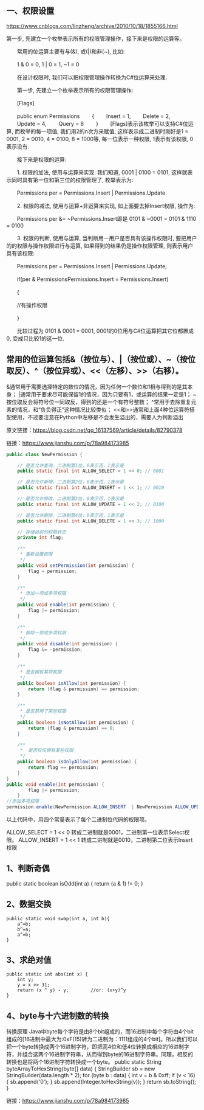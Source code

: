 


## 一、权限设置
https://www.cnblogs.com/linzheng/archive/2010/10/18/1855166.html

第一步, 先建立一个枚举表示所有的权限管理操作，接下来是权限的运算等。

　　常用的位运算主要有与(&), 或(|)和非(~), 比如:

　　1 & 0 = 0, 1 | 0 = 1, ~1 = 0

　　在设计权限时, 我们可以把权限管理操作转换为C#位运算来处理.

　　第一步, 先建立一个枚举表示所有的权限管理操作:

　　[Flags]

　　public enum Permissions
　　{
　　Insert = 1,
　　Delete = 2,
　　Update = 4,
　　Query = 8
　　}
　　[Flags]表示该枚举可以支持C#位运算, 而枚举的每一项值, 我们用2的n次方来赋值, 这样表示成二进制时刚好是1 = 0001, 2 = 0010, 4 = 0100, 8 = 1000等, 每一位表示一种权限, 1表示有该权限, 0表示没有.

　　接下来是权限的运算:

　　1. 权限的加法, 使用与运算来实现. 我们知道, 0001 | 0100 = 0101, 这样就表示同时具有第一位和第三位的权限管理了, 枚举表示为:

　　Permissions per = Permissions.Insert | Permissions.Update

　　2. 权限的减法, 使用与运算+非运算来实现, 如上面要去掉Insert权限, 操作为:

　　Permissions per &= ~Permissions.Insert即是 0101 & ~0001 = 0101 & 1110 = 0100

　　3. 权限的判断, 使用与运算, 当判断用一用户是否具有该操作权限时, 要把用户的的权限与操作权限进行与运算, 如果得到的结果仍是操作权限管理, 则表示用户具有该权限:

　　Permissions per = Permissions.Insert | Permissions.Update;

　　if(per & PermissionsPermissions.Insert = Permissions.Insert)

　　{

　　//有操作权限

　　}

　　比较过程为 0101 & 0001 = 0001, 0001的0位用与C#位运算把其它位都置成0, 变成只比较1的这一位.



## 常用的位运算包括&（按位与）、|（按位或）、~（按位取反）、^（按位异或）、<<（左移）、>>（右移）。

&通常用于需要选择特定的数位的情况，因为任何一个数位和1相与得到的是其本身；
|通常用于要求尽可能保留1的情况，因为只要有1，或运算的结果一定是1；
~按位取反会将符号位一同取反，得到的还是一个有符号整数；
^常用于去除重复元素的情况，和“负负得正”这种情况比较类似；
<<和>>通常和上面4种位运算符搭配使用，不过要注意在Python中左移是不会发生溢出的，需要人为判断溢出

原文链接：https://blog.csdn.net/qq_16137569/article/details/82790378



链接：https://www.jianshu.com/p/78a984173985
```java
public class NewPermission {

    // 是否允许查询，二进制第1位，0表示否，1表示是
    public static final int ALLOW_SELECT = 1 << 0; // 0001

    // 是否允许新增，二进制第2位，0表示否，1表示是
    public static final int ALLOW_INSERT = 1 << 1; // 0010

    // 是否允许修改，二进制第3位，0表示否，1表示是
    public static final int ALLOW_UPDATE = 1 << 2; // 0100

    // 是否允许删除，二进制第4位，0表示否，1表示是
    public static final int ALLOW_DELETE = 1 << 3; // 1000

    // 存储目前的权限状态
    private int flag;

    /**
     * 重新设置权限
     */
    public void setPermission(int permission) {
        flag = permission;
    }

    /**
     * 添加一项或多项权限
     */
    public void enable(int permission) {
        flag |= permission;
    }

    /**
     * 移除一项或多项权限
     */
    public void disable(int permission) {
        flag &= ~permission;
    }

    /**
     * 是否拥有某项权限
     */
    public boolean isAllow(int permission) {
        return (flag & permission) == permission;
    }

    /**
     * 是否禁用了某些权限
     */
    public boolean isNotAllow(int permission) {
        return (flag & permission) == 0;
    }

    /**
     *  是否仅仅拥有某些权限
     */
    public boolean isOnlyAllow(int permission) {
        return flag == permission;
    }
}
public void enable(int permission) {
        flag |= permission;
    }
//添加多项权限：
permission.enable(NewPermission.ALLOW_INSERT  | NewPermission.ALLOW_UPDATE | NewPermission.ALLOW_DELETE);
```
以上代码中，用四个常量表示了每个二进制位代码的权限项。

ALLOW_SELECT = 1 << 0 转成二进制就是0001，二进制第一位表示Select权限。
ALLOW_INSERT = 1 << 1 转成二进制就是0010，二进制第二位表示Insert权限


## 1、判断奇偶
 public static boolean isOdd(int a) {
        return (a & 1) != 0;
    }
## 2、数据交换
    public static void swap(int a, int b){
        a^=b;
        b^=a;
        a^=b;
    }
## 3、求绝对值
    public static int abs(int x) {
        int y;
        y = x >> 31;
        return (x ^ y) - y;        //or: (x+y)^y
    }
## 4、byte与十六进制数的转换
转换原理
Java中byte每个字符是由8个bit组成的，而16进制中每个字符由4个bit组成的[16进制中最大为:0xF(15)转为二进制为：1111组成的4个bit]。所以我们可以把一个byte转换成两个16进制字符，即把高4位和低4位转换成相应的16进制字符，并组合这两个16进制字符串，从而得到byte的16进制字符串。同理，相反的转换也是将两个16进制字符转换成一个byte。
    public static String byteArrayToHexString(byte[] data) {
        StringBuilder sb = new StringBuilder(data.length * 2);
        for (byte b : data) {
            int v = b & 0xff;
            if (v < 16) {
                sb.append('0');
            }
            sb.append(Integer.toHexString(v));
        }
        return sb.toString();
    }

链接：https://www.jianshu.com/p/78a984173985